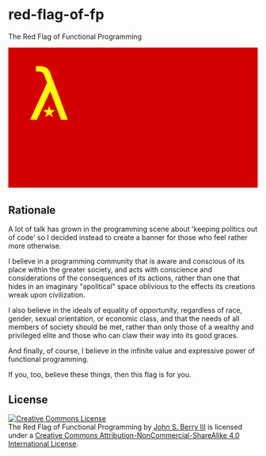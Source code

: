 # red-flag-of-fp
The Red Flag of Functional Programming

<img src="https://raw.githubusercontent.com/jarcane/red-flag-of-fp/master/lambda-star-red-flag.png" width="600">

## Rationale

A lot of talk has grown in the programming scene about 'keeping politics out of code' so I decided instead to create a banner for those who feel rather more otherwise. 

I believe in a programming community that is aware and conscious of its place within the greater society, and acts with conscience and considerations of the consequences of its actions, rather than one that hides in an imaginary "apolitical" space oblivious to the effects its creations wreak upon civilization.

I also believe in the ideals of equality of opportunity, regardless of race, gender, sexual orientation, or economic class, and that the needs of all members of society should be met, rather than only those of a wealthy and privileged elite and those who can claw their way into its good graces.

And finally, of course, I believe in the infinite value and expressive power of functional programming.

If you, too, believe these things, then this flag is for you.

## License

<a rel="license" href="http://creativecommons.org/licenses/by-nc-sa/4.0/"><img alt="Creative Commons License" style="border-width:0" src="https://i.creativecommons.org/l/by-nc-sa/4.0/88x31.png" /></a><br /><span xmlns:dct="http://purl.org/dc/terms/" href="http://purl.org/dc/dcmitype/StillImage" property="dct:title" rel="dct:type">The Red Flag of Functional Programming</span> by <a xmlns:cc="http://creativecommons.org/ns#" href="https://github.com/jarcane/red-flag-of-fp/" property="cc:attributionName" rel="cc:attributionURL">John S. Berry III</a> is licensed under a <a rel="license" href="http://creativecommons.org/licenses/by-nc-sa/4.0/">Creative Commons Attribution-NonCommercial-ShareAlike 4.0 International License</a>.
